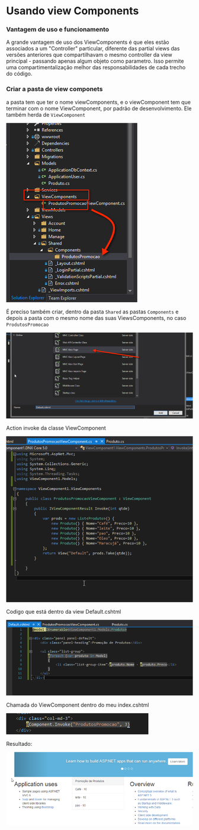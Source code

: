 # Usando view Components

### Vantagem de uso e funcionamento ###
A grande vantagem de uso dos ViewComponents é que eles estão associados a um "Controller" particular, diferente das partial views das versões anteriores que compartilhavam o mesmo controller da view principal - passando apenas algum objeto como parametro. Isso permite uma compartimentalização melhor das responsabilidades de cada trecho do código.

### Criar a pasta de view componets ###

a pasta tem que ter o nome viewComponents, e o viewComponent tem que terminar com o nome ViewComponent, por padrão de desenvolvimento.
Ele também herda de `ViewComponent`

![imagem](img/view1.png)

É preciso também criar, dentro da pasta `Shared` as pastas `Components` e depois a pasta com o mesmo nome das suas ViewsComponents, no caso `ProdutosPromocao`

 ![imagem](img/view2.png)


Action invoke da classe ViewComponent

 ![imagem](img/view3.png)

Codigo que está dentro da view Default.cshtml

![imagem](img/view4.png)

Chamada do ViewComponent dentro do meu index.cshtml

![imagem](img/view5.png)


Resultado:

![imagem](img/view6.png)
